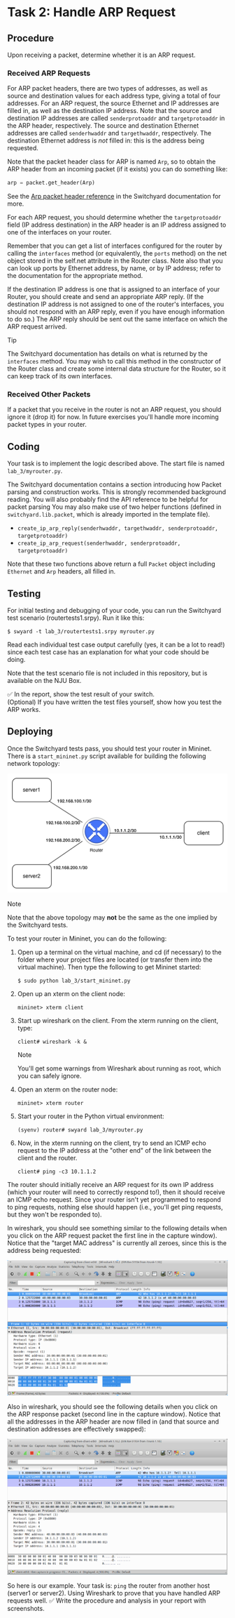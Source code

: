 # Task 2: Handle ARP Request

## Procedure

Upon receiving a packet, determine whether it is an ARP request.

### Received ARP Requests

For ARP packet headers, there are two types of addresses, as well as source and destination values for each address type, giving a total of four addresses. For an ARP request, the source Ethernet and IP addresses are filled in, as well as the destination IP address. Note that the source and destination IP addresses are called `senderprotoaddr` and `targetprotoaddr` in the ARP header, respectively. The source and destination Ethernet addresses are called `senderhwaddr` and `targethwaddr`, respectively. The destination Ethernet address is *not* filled in: this is the address being requested.

Note that the packet header class for ARP is named `Arp`, so to obtain the ARP header from an incoming packet (if it exists) you can do something like:

```py
arp = packet.get_header(Arp)
```

See the [Arp packet header reference](https://shellqiqi.gitee.io/switchyard/reference.html#arp-address-resolution-protocol-header) in the Switchyard documentation for more.

For each ARP request, you should determine whether the `targetprotoaddr` field (IP address destination) in the ARP header is an IP address assigned to one of the interfaces on your router.

Remember that you can get a list of interfaces configured for the router by calling the `interfaces` method (or equivalently, the `ports` method) on the net object stored in the self.net attribute in the Router class. Note also that you can look up ports by Ethernet address, by name, or by IP address; refer to the documentation for the appropriate method.

If the destination IP address is one that is assigned to an interface of your Router, you should create and send an appropriate ARP reply. (If the destination IP address is not assigned to one of the router's interfaces, you should not respond with an ARP reply, even if you have enough information to do so.) The ARP reply should be sent out the same interface on which the ARP request arrived.

> [!TIP]
> The Switchyard documentation has details on what is returned by the `interfaces` method. You may wish to call this method in the constructor of the Router class and create some internal data structure for the Router, so it can keep track of its own interfaces.

### Received Other Packets

If a packet that you receive in the router is not an ARP request, you should ignore it (drop it) for now. In future exercises you'll handle more incoming packet types in your router.

## Coding

Your task is to implement the logic described above. The start file is named `lab_3/myrouter.py`.

The Switchyard documentation contains a section introducing how Packet parsing and construction works. This is strongly recommended background reading. You will also probably find the API reference to be helpful for packet parsing You may also make use of two helper functions (defined in `switchyard.lib.packet`, which is already imported in the template file).

- `create_ip_arp_reply(senderhwaddr, targethwaddr, senderprotoaddr, targetprotoaddr)`
- `create_ip_arp_request(senderhwaddr, senderprotoaddr, targetprotoaddr)`

Note that these two functions above return a full `Packet` object including `Ethernet` and `Arp` headers, all filled in.

## Testing

For initial testing and debugging of your code, you can run the Switchyard test scenario (routertests1.srpy). Run it like this:

<!-- TODO: Provide the test file and update here -->

```
$ swyard -t lab_3/routertests1.srpy myrouter.py
```

Read each individual test case output carefully (yes, it can be a lot to read!) since each test case has an explanation for what your code should be doing.

Note that the test scenario file is not included in this repository, but is available on the NJU Box.

✅ In the report, show the test result of your switch.  
(Optional) If you have written the test files yourself, show how you test the ARP works.

## Deploying

Once the Switchyard tests pass, you should test your router in Mininet. There is a `start_mininet.py` script available for building the following network topology:

![router topology](assets/router_topology.png)

> [!NOTE]
> Note that the above topology may **not** be the same as the one implied by the Switchyard tests.

To test your router in Mininet, you can do the following:

1. Open up a terminal on the virtual machine, and cd (if necessary) to the folder where your project files are located (or transfer them into the virtual machine). Then type the following to get Mininet started:

   ```
   $ sudo python lab_3/start_mininet.py
   ```

2. Open up an xterm on the client node:

   ```
   mininet> xterm client
   ```

3. Start up wireshark on the client. From the xterm running on the client, type:

   ```
   client# wireshark -k &
   ```

   > [!NOTE]
   > You'll get some warnings from Wireshark about running as root, which you can safely ignore.

4. Open an xterm on the router node:

   ```
   mininet> xterm router
   ```

5. Start your router in the Python virtual environment:

   ```
   (syenv) router# swyard lab_3/myrouter.py
   ```

6. Now, in the xterm running on the client, try to send an ICMP echo request to the IP address at the "other end" of the link between the client and the router.

   ```
   client# ping -c3 10.1.1.2
   ```

The router should initially receive an ARP request for its own IP address (which your router will need to correctly respond to!), then it should receive an ICMP echo request. Since your router isn't yet programmed to respond to ping requests, nothing else should happen (i.e., you'll get ping requests, but they won't be responded to).

In wireshark, you should see something similar to the following details when you click on the ARP request packet the first line in the capture window). Notice that the "target MAC address" is currently all zeroes, since this is the address being requested:

![router pcap 1](assets/router1_pcap1.png)

Also in wireshark, you should see the following details when you click on the ARP response packet (second line in the capture window). Notice that all the addresses in the ARP header are now filled in (and that source and destination addresses are effectively swapped):

![router pcap 2](assets/router1_pcap2.png)

So here is our example. Your task is: `ping` the router from another host (server1 or server2). Using Wireshark to prove that you have handled ARP requests well. ✅ Write the procedure and analysis in your report with screenshots.
